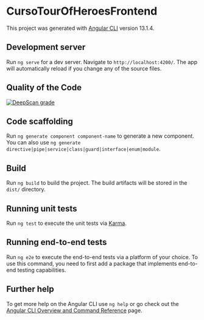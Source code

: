 # CursoTourOfHeroesFrontend

This project was generated with [Angular CLI](https://github.com/angular/angular-cli) version 13.1.4.

## Development server


Run `ng serve` for a dev server. Navigate to `http://localhost:4200/`. The app will automatically reload if you change any of the source files.

## Quality of the Code

[![DeepScan grade](https://deepscan.io/api/teams/16669/projects/19992/branches/530326/badge/grade.svg)](https://deepscan.io/dashboard#view=project&tid=16669&pid=19992&bid=530326)


## Code scaffolding

Run `ng generate component component-name` to generate a new component. You can also use `ng generate directive|pipe|service|class|guard|interface|enum|module`.

## Build

Run `ng build` to build the project. The build artifacts will be stored in the `dist/` directory.

## Running unit tests

Run `ng test` to execute the unit tests via [Karma](https://karma-runner.github.io).

## Running end-to-end tests

Run `ng e2e` to execute the end-to-end tests via a platform of your choice. To use this command, you need to first add a package that implements end-to-end testing capabilities.

## Further help

To get more help on the Angular CLI use `ng help` or go check out the [Angular CLI Overview and Command Reference](https://angular.io/cli) page.

